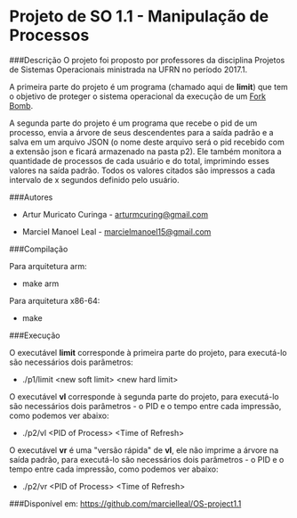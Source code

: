 # Projeto de SO 1.1 - Manipulação de Processos

###Descrição
O projeto foi proposto por professores da disciplina Projetos de Sistemas Operacionais ministrada na UFRN no período 2017.1.

A primeira parte do projeto é um programa (chamado aqui de **limit**) que tem o objetivo de proteger o sistema operacional da execução de um [Fork Bomb](https://en.wikipedia.org/wiki/Fork_bomb).

A segunda parte do projeto é um programa que recebe o pid de um processo, envia a árvore de seus descendentes para a saída padrão e a salva em um arquivo JSON (o nome deste arquivo será o pid recebido com a extensão json e ficará armazenado na pasta p2). Ele também monitora a quantidade de processos de cada usuário e do total, imprimindo esses valores na saída padrão. Todos os valores citados são impressos a cada intervalo de x segundos definido pelo usuário.

###Autores
* Artur Muricato Curinga - arturmcuring@gmail.com

* Marciel Manoel Leal - marcielmanoel15@gmail.com

###Compilação

Para arquitetura arm:
* make arm

Para arquitetura x86-64:
* make

###Execução

O executável **limit** corresponde à primeira parte do projeto, para executá-lo são necessários dois parâmetros:
* ./p1/limit \<new soft limit>  \<new hard limit>

O executável **vl** corresponde à segunda parte do projeto, para executá-lo são necessários dois parâmetros - o PID e o tempo entre cada impressão, como podemos ver abaixo:
* ./p2/vl \<PID of Process> \<Time of Refresh>

O executável **vr** é uma "versão rápida" de **vl**, ele não imprime a árvore na saída padrão, para executá-lo são necessários dois parâmetros - o PID e o tempo entre cada impressão, como podemos ver abaixo:
* ./p2/vr \<PID of Process> \<Time of Refresh>

###Disponível em: 
https://github.com/marcielleal/OS-project1.1

